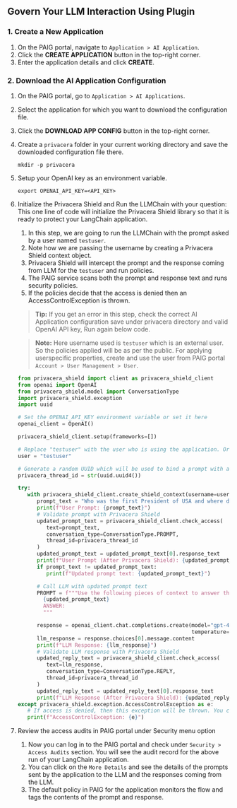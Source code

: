 ## Govern Your LLM Interaction Using Plugin <a name="tryplugincode"></a>
### 1. Create a New Application

1. On the PAIG portal, navigate to `Application > AI Application`.
2. Click the **CREATE APPLICATION** button in the top-right corner.
3. Enter the application details and click **CREATE**.

### 2. Download the AI Application Configuration

1. On the PAIG portal, go to `Application > AI Applications`.
2. Select the application for which you want to download the configuration file.
3. Click the **DOWNLOAD APP CONFIG** button in the top-right corner.
4. Create a `privacera` folder in your current working directory and save the downloaded configuration file there.
     ```shell
     mkdir -p privacera
     ```

3. Setup your OpenAI key as an environment variable.
  
   ```shell
   export OPENAI_API_KEY=<API_KEY>
   ```

4. Initialize the Privacera Shield and Run the LLMChain with your question:
<br>This one line of code will initialize the Privacera Shield library so that it is ready to protect your LangChain application.

   1. In this step, we are going to run the LLMChain with the prompt asked by a user named `testuser`.
   2. Note how we are passing the username by creating a Privacera Shield context object.
   3. Privacera Shield will intercept the prompt and the response coming from LLM for the `testuser` and run policies.
   4. The PAIG service scans both the prompt and response text and runs security policies.
   5. If the policies decide that the access is denied then an AccessControlException is thrown.

   > **Tip:** If you get an error in this step, check the correct AI Application configuration save under privacera directory and valid OpenAI API key, Run again below code.

   > **Note:** Here username used is `testuser` which is an external user. So the policies applied will be as per the public. For applying userspecific properties, create and use the user from PAIG portal `Account > User Management > User`.
   
      ```python
      from privacera_shield import client as privacera_shield_client
      from openai import OpenAI
      from privacera_shield.model import ConversationType
      import privacera_shield.exception
      import uuid
    
     # Set the OPENAI_API_KEY environment variable or set it here
      openai_client = OpenAI()
    
      privacera_shield_client.setup(frameworks=[])
   
     # Replace "testuser" with the user who is using the application. Or you can use the service username
      user = "testuser"
    
      # Generate a random UUID which will be used to bind a prompt with a reply
      privacera_thread_id = str(uuid.uuid4())
    
      try:
         with privacera_shield_client.create_shield_context(username=user):
            prompt_text = "Who was the first President of USA and where did they live?"
            print(f"User Prompt: {prompt_text}")
            # Validate prompt with Privacera Shield
            updated_prompt_text = privacera_shield_client.check_access(
               text=prompt_text,
               conversation_type=ConversationType.PROMPT,
               thread_id=privacera_thread_id
            )
            updated_prompt_text = updated_prompt_text[0].response_text
            print(f"User Prompt (After Privacera Shield): {updated_prompt_text}")
            if prompt_text != updated_prompt_text:
               print(f"Updated prompt text: {updated_prompt_text}")
    
            # Call LLM with updated prompt text
            PROMPT = f"""Use the following pieces of context to answer the question at the end.
              {updated_prompt_text}
              ANSWER:
              """
    
            response = openai_client.chat.completions.create(model="gpt-4", messages=[{"role": "user", "content": PROMPT}],
                                                             temperature=0)
            llm_response = response.choices[0].message.content
            print(f"LLM Response: {llm_response}")
            # Validate LLM response with Privacera Shield
            updated_reply_text = privacera_shield_client.check_access(
               text=llm_response,
               conversation_type=ConversationType.REPLY,
               thread_id=privacera_thread_id
            )
            updated_reply_text = updated_reply_text[0].response_text
            print(f"LLM Response (After Privacera Shield): {updated_reply_text}")
      except privacera_shield.exception.AccessControlException as e:
         # If access is denied, then this exception will be thrown. You can handle it accordingly.
         print(f"AccessControlException: {e}")
      ```

5. Review the access audits in PAIG portal under Security menu option
   1. Now you can log in to the PAIG portal and check under `Security > Access Audits` section. You will see the audit record for the above run of your LangChain application.
   2. You can click on the `More Details` and see the details of the prompts sent by the application to the LLM and the responses coming from the LLM.
   3. The default policy in PAIG for the application monitors the flow and tags the contents of the prompt and response.

